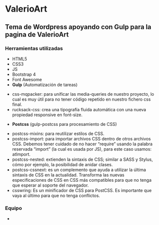 # ValerioArt
## Tema de Wordpress apoyando con Gulp para la pagina de ValerioArt

### Herramientas utilizadas
* HTML5
* CSS3
* JS
* Bootstrap 4
* Font Awesome
* **Gulp** (Automatización de tareas)
- css-mqpacker: para unificar las media-queries de nuestro proyecto, lo cual es muy útil para no tener código repetido en nuestro fichero css final.
- rucksack-css: crea una tipografía fluida automática con una nueva propiedad responsive en font-size.

* **Postcss** (gulp-postcss para procesamiento de CSS)
- postcss-mixins: para reutilizar estilos de CSS.
- postcss-import: para importar archivos CSS dentro de otros archivos CSS. Debemos tener cuidado de no hacer “require” usando la palabra reservada “import” (la cual es usada por JS), para este caso usamos: atImport.
- postcss-nested: extienden la sintaxis de CSS; similar a SASS y Stylus, cómo por ejemplo, la posibilidad de anidar clases.
- postcss-cssnext: es un complemento que ayuda a utilizar la última sintaxis de CSS en la actualidad. Transforma las nuevas especificaciones de CSS en CSS más compatibles para que no tenga que esperar al soporte del navegador. 
- csswring: Es un minificador de CSS para PostCSS. Es importante que vaya al último para que no tenga conflictos. 

### Equipo
* 
